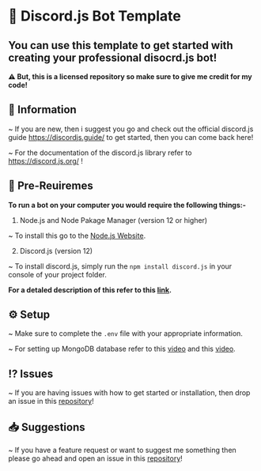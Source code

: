 # 🤖 Discord.js Bot Template

## You can use this template to get started with creating your professional disocrd.js bot!

**⚠ But, this is a licensed repository so make sure to give me credit for my code!**

## 📃 Information 

~ If you are new, then i suggest you go and check out the official discord.js guide https://discordjs.guide/ to get started, then you can come back here! 

~ For the documentation of the discord.js library refer to https://discord.js.org/ !

## 📲 Pre-Reuiremes
**To run a bot on your computer you would require the following things:-**

1) Node.js and Node Pakage Manager (version 12 or higher)

~ To install this go to the [Node.js Website](https://nodejs.org/en/).

2) Discord.js (version 12)

~ To install discord.js, simply run the `npm install discord.js` in your console of your project folder.

**For a detaled description of this refer to this [link](https://discordjs.guide/preparations/#installing-node-js-and-discord-js).**

## ⚙ Setup

~ Make sure to complete the `.env` file with your appropriate information.

~ For setting up MongoDB database refer to this [video](https://www.youtube.com/watch?v=solUvRZEh9g) and this [video](https://youtu.be/HdOOpt2Rbns).

## ⁉ Issues

~ If you are having issues with how to get started or installation, then drop an issue in this [repository](https://github.com/Rayne231/discord.js/issues)!

## 📥 Suggestions 

~ If you have a feature request or want to suggest me something then please go ahead and open an issue in this [repository](https://github.com/Rayne231/discord.js/issues)!

